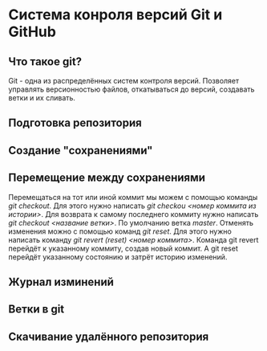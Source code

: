 # Система конроля версий Git и GitHub

## Что такое git?

Git - одна из распределённых систем контроля версий. Позволяет управлять версионностью 
файлов, откатываться до версий, создавать ветки и их сливать.

## Подготовка репозитория

## Создание "сохранениями"

## Перемещение между сохранениями

Перемещаться на тот или иной коммит мы можем с помощью команды *git checkout*. Для 
этого нужно написать *git checkou <номер коммита из истории>*. Для  возврата к самому
последнего коммиту нужно написать *git checkout <название ветки>*. По умолчанию ветка *master*.
Отменять изменения можно с помощью команд *git reset*. Для этого нужно 
написать команду *git revert (reset) <номер коммита>*. Команда git revert перейдёт к 
указанному коммиту, создав новый коммит. А git reset перейдёт указанному состоянию и 
затрёт историю изменений.
## Журнал изминений

## Ветки в git

## Скачивание удалённого репозитория